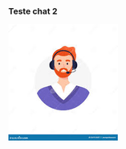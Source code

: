 <html>
<head></head>
<body>
<script type='text/javascript'>
	function initEmbeddedMessaging() {
		try {
			embeddedservice_bootstrap.settings.language = 'pt_BR'; // For example, enter 'en' or 'en-US'
			window.addEventListener("onEmbeddedMessagingReady", () => {
				console.log(
				    "onEmbeddedMessagingReady event"
				);
				embeddedservice_bootstrap.userVerificationAPI.setIdentityToken({
				    identityTokenType: "JWT",
				    identityToken: "eyJraWQiOiIxMjM0NSIsImFsZyI6IlJTMjU2In0.eyJpc3MiOiJ0ZXN0SXNzdWVyIiwic3ViIjoidXNlcjEiLCJleHAiOjE3Mjk2NTk3MDUsImlhdCI6MTcyOTY1MzcwNX0.OiqQ9_AR3Dhtyr-1T0KZOEI_qfKvYNACgkdePg0rrqSCG1DbS3LoKUu1VzhiXv8G1CqL1KBVE-yagXQ0I8Cc5dccLYoh4DXtdur3UI-1O4OF-I3cNl3PEeossF954VsoSUoCI5HNv1OtKry-TeDZJOPX4RWAjK6QLSLuTyI4KpgyrDePSvmugzz1c8KIAbgij0lVRy7cgsAXNxCp3-fUMh2EgsLiTvS-Z0xeJlzXGrUJKY4XT8hMhfhfQow7c3I6bpOY1RHTyrENNhSmx0UNiNI7MtLtx-V4LFEFUX6n8AeGPsTE--Vc57NgbK7nagbEoMJjef2qHUPP84fzWaOUVQ",
				});
			});
			
			embeddedservice_bootstrap.init(
				'00Dbm0000084LF9',
				'ESD_MIAW',
				'https://valtech-26e-dev-ed.develop.my.site.com/ESWESDMIAW1729780055975',
				{
					scrt2URL: 'https://valtech-26e-dev-ed.develop.my.salesforce-scrt.com'
				}
			);
		} catch (err) {
			console.error('Error loading Embedded Messaging: ', err);
		}
	};
</script>
<script type='text/javascript' src='https://valtech-26e-dev-ed.develop.my.site.com/ESWESDMIAW1729780055975/assets/js/bootstrap.min.js' onload='initEmbeddedMessaging()'></script>

<h3>Teste chat 2</h3>
<img src="chat_agente.jpg" />
</body>
</html>

